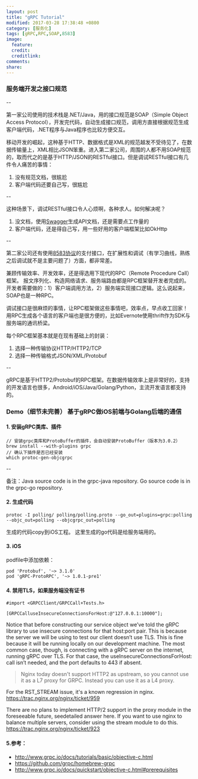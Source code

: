 ```yaml
---
layout: post
title: "gRPC Tutorial"
modified: 2017-03-28 17:38:48 +0800
category: [服务化]
tags: [gRPC,RPC,SOAP,8583]
image:
  feature: 
  credit: 
  creditlink: 
comments: 
share: 
---
```


### 服务端开发之接口规范

--

第一家公司使用的技术栈是.NET/Java，用的接口规范是SOAP（Simple Object Access Protocol），开发完代码，自动生成接口规范，调用方直接根据规范生成客户端代码，.NET程序与Java程序也比较方便交互。

移动开发的崛起，这种基于HTTP、数据格式是XML的规范越发不受待见了，在数据传输量上，XML相比JSON笨重。进入第二家公司，周围的人都不用SOAP规范的，取而代之的是基于HTTP/JSON的RESTful接口。但是调试RESTful接口有几件令人痛苦的事情：

1. 没有规范文档，很尴尬
2. 客户端代码还要自己写，很尴尬

--

这种场景下，调试RESTful接口令人心烦啊，各种求人。如何解决呢？

1. 没文档，使用[Swagger](http://swagger.io/)生成API文档，还是需要点工作量的
2. 客户端代码，还是得自己写，用一些好用的客户端框架比如OkHttp

--

第二家公司还有使用[8583协议](https://en.wikipedia.org/wiki/ISO_8583)的支付接口，在扩展性和调试（有学习曲线，熟练之后调试就不是主要问题了）方面，都非常差。

兼顾传输效率、开发效率，还是得选用下现代的RPC（Remote Procedure Call）框架。
报文序列化、构造网络请求、服务端路由都是RPC框架替开发者完成的。开发者需要做的：1）客户端调用方法，2）服务端实现接口逻辑。这么说起来，SOAP也是一种RPC。

调试接口是很麻烦的事情，让RPC框架做这些事情吧，效率点，早点收工回家！用RPC生成各个语言的客户端也是很方便的，比如Evernote使用thrift作为SDK与服务端的通讯桥梁。

每个RPC框架基本就是在现有基础上的封装：
1. 选择一种传输协议HTTP/HTTP2/TCP
2. 选择一种传输格式JSON/XML/Protobuf

--

gRPC是基于HTTP2/Protobuf的RPC框架。在数据传输效率上是非常好的，支持的开发语言也很多，Android/iOS/Java/Golang/Python，主流开发语言都支持的。

### Demo（细节未完善） 基于gRPC做iOS前端与Golang后端的通信

#### 1. 安装gRPC类库、插件

```
// 安装grpc类库和ProtoBuffer的插件，会自动安装ProtoBuffer（版本为3.0.2）
brew install --with-plugins grpc
// 确认下插件是否已经安装
which protoc-gen-objcgrpc

```

--

备注：Java source code is in the grpc-java repository. Go source code is in the grpc-go repository.

#### 2. 生成代码
```
protoc -I polling/ polling/polling.proto --go_out=plugins=grpc:polling --objc_out=polling --objcgrpc_out=polling
```

生成的代码copy到iOS工程。
这里生成的go代码是给服务端用的。

#### 3. iOS
podfile中添加依赖：

```
pod 'Protobuf', '~> 3.1.0'
pod 'gRPC-ProtoRPC', '~> 1.0.1-pre1'
```

#### 4. 禁用TLS，如果服务端没有证书
```
#import <GRPCClient/GRPCCall+Tests.h>

[GRPCCalluseInsecureConnectionsForHost:@"127.0.0.1:10000"];
```

>
Notice that before constructing our service object we’ve told the gRPC library to use insecure connections for that host:port pair. This is because the server we will be using to test our client doesn’t use TLS. This is fine because it will be running locally on our development machine. The most common case, though, is connecting with a gRPC server on the internet, running gRPC over TLS. For that case, the useInsecureConnectionsForHost: call isn’t needed, and the port defaults to 443 if absent.

> Nginx today doesn't support HTTP2 as upstream, so you cannot use it as a L7 proxy for GRPC. Instead you can use it as a L4 proxy.
>
For the RST_STREAM issue, it's a known regression in nginx.
https://trac.nginx.org/nginx/ticket/959
>
There are no plans to implement HTTP/2 support in the proxy module in the foreseeable future, see​detailed answer here. If you want to use nginx to balance multiple servers, consider using ​the stream module to do this.
https://trac.nginx.org/nginx/ticket/923


#### 5.参考：
* http://www.grpc.io/docs/tutorials/basic/objective-c.html
* https://github.com/grpc/homebrew-grpc
* http://www.grpc.io/docs/quickstart/objective-c.html#prerequisites
